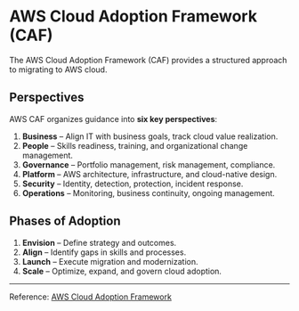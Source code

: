 # AWS Cloud Adoption Framework (CAF)

The AWS Cloud Adoption Framework (CAF) provides a structured approach to migrating to AWS cloud.

## Perspectives
AWS CAF organizes guidance into **six key perspectives**:

1. **Business** – Align IT with business goals, track cloud value realization.
2. **People** – Skills readiness, training, and organizational change management.
3. **Governance** – Portfolio management, risk management, compliance.
4. **Platform** – AWS architecture, infrastructure, and cloud-native design.
5. **Security** – Identity, detection, protection, incident response.
6. **Operations** – Monitoring, business continuity, ongoing management.

## Phases of Adoption
1. **Envision** – Define strategy and outcomes.
2. **Align** – Identify gaps in skills and processes.
3. **Launch** – Execute migration and modernization.
4. **Scale** – Optimize, expand, and govern cloud adoption.

---

Reference: [AWS Cloud Adoption Framework](https://aws.amazon.com/professional-services/CAF/)
